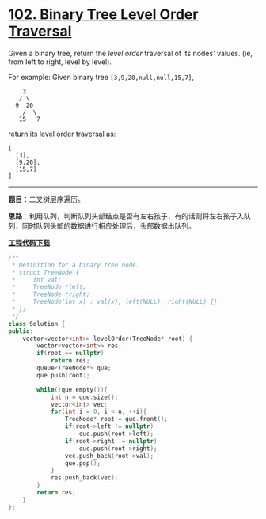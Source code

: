 # [102. Binary Tree Level Order Traversal](https://leetcode.com/problems/binary-tree-level-order-traversal/)

Given a binary tree, return the *level order* traversal of its nodes' values. (ie, from left to right, level by level).

For example:
Given binary tree `[3,9,20,null,null,15,7]`,

```
    3
   / \
  9  20
    /  \
   15   7
```

return its level order traversal as:

```
[
  [3],
  [9,20],
  [15,7]
]
```

-----

**题目**：二叉树层序遍历。

**思路**：利用队列，判断队列头部结点是否有左右孩子，有的话则将左右孩子入队列，同时队列头部的数据进行相应处理后，头部数据出队列。

[**工程代码下载**](https://github.com/shenkh/leetcode)

```cpp
/**
 * Definition for a binary tree node.
 * struct TreeNode {
 *     int val;
 *     TreeNode *left;
 *     TreeNode *right;
 *     TreeNode(int x) : val(x), left(NULL), right(NULL) {}
 * };
 */
class Solution {
public:
    vector<vector<int>> levelOrder(TreeNode* root) {
        vector<vector<int>> res;
        if(root == nullptr)
            return res;
        queue<TreeNode*> que;
        que.push(root);

        while(!que.empty()){
            int n = que.size();
            vector<int> vec;
            for(int i = 0; i < n; ++i){
                TreeNode* root = que.front();
                if(root->left != nullptr)
                    que.push(root->left);
                if(root->right != nullptr)
                    que.push(root->right);
                vec.push_back(root->val);
                que.pop();
            }
            res.push_back(vec);
        }
        return res;
    }
};
```
